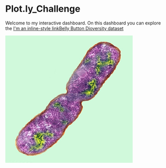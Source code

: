 # Plot.ly_Challenge

Welcome to my interactive dashboard. On this dashboard you can explore the [I'm an inline-style link](https://www.google.com)[Belly Button Dioversity dataset](http://robdunnlab.com/projects/belly-button-biodiversity/)

![](bacteria.jpg)

